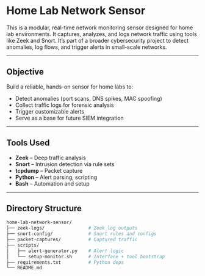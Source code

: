 #  Home Lab Network Sensor

This is a modular, real-time network monitoring sensor designed for home lab environments. It captures, analyzes, and logs network traffic using tools like Zeek and Snort. It’s part of a broader cybersecurity project to detect anomalies, log flows, and trigger alerts in small-scale networks.

---

##  Objective

Build a reliable, hands-on sensor for home labs to:
- Detect anomalies (port scans, DNS spikes, MAC spoofing)
- Collect traffic logs for forensic analysis
- Trigger customizable alerts
- Serve as a base for future SIEM integration

---

##  Tools Used

- **Zeek** – Deep traffic analysis
- **Snort** – Intrusion detection via rule sets
- **tcpdump** – Packet capture
- **Python** – Alert parsing, scripting
- **Bash** – Automation and setup

---

##  Directory Structure

```bash
home-lab-network-sensor/
├── zeek-logs/                # Zeek log outputs
├── snort-config/             # Snort rules and configs
├── packet-captures/          # Captured traffic
├── scripts/
│   ├── alert-generator.py    # Alert logic
│   └── setup-monitor.sh      # Interface + tool bootstrap
├── requirements.txt          # Python deps
└── README.md                 
